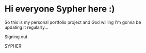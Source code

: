 # Hi everyone Sypher here :) #

So this is my personal portfolio project and God willing I'm gonna be updating it regularly...

Signing out

SYPHER